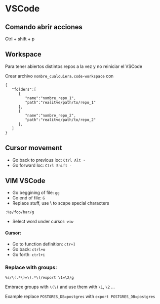 # VSCode


## Comando abrir acciones

Ctrl + shift + p


## Workspace
Para tener abiertos distintos repos a la vez y no reiniciar el VSCode

Crear archivo `nombre_cualquiera.code-workspace` con 

```
{
   "folders":[
      {
         "name":"nombre_repo_1",
         "path":"realitve/path/to/repo_1"
      },
      {
         "name":"nombre_repo_2",
         "path":"realitve/path/to/repo_2"
      },
   ]
}

```
## Cursor movement
- Go back to previous loc: `Ctrl Alt -`
- Go forward loc: `Ctrl Shift -`

## VIM VSCode
- Go beggining of file: `gg`
- Go end of file: `G`
- Replace stuff, use \ to scape special characters

`:%s/foo/bar/g`

- Select word under cursor: `viw`

#### Cursor:
- Go to function definition: `ctr+]`
- Go back: `ctrl+o`
- Go forth: `ctrl+i`

### Replace with groups:
`%s/\(.*\)=\(.*\)/export \1=\2/g`

Embrace groups with `\(\)` and use them with `\1`, `\2` ...

Example replace `POSTGRES_DB=postgres` with `export POSTGRES_DB=postgres`



